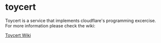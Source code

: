 # toycert
Toycert is a service that implements cloudflare's programming excercise. 
For more information please check the wiki:

[Toycert Wiki](https://github.com/sujaydatar/toycert/wiki)
